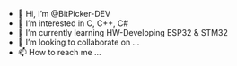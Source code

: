 - 👋 Hi, I’m @BitPicker-DEV
- 👀 I’m interested in C, C++, C#
- 🌱 I’m currently learning HW-Developing ESP32 & STM32
- 💞️ I’m looking to collaborate on ...
- 📫 How to reach me ...

<!---
BitPicker-DEV/BitPicker-DEV is a ✨ special ✨ repository because its `README.md` (this file) appears on your GitHub profile.
You can click the Preview link to take a look at your changes.
--->
